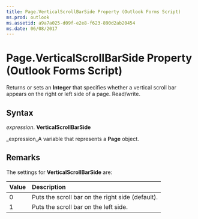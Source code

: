 ```yaml
---
title: Page.VerticalScrollBarSide Property (Outlook Forms Script)
ms.prod: outlook
ms.assetid: a9a7a025-d09f-e2e8-f623-890d2ab20454
ms.date: 06/08/2017
---
```



# Page.VerticalScrollBarSide Property (Outlook Forms Script)

Returns or sets an  **Integer** that specifies whether a vertical scroll bar appears on the right or left side of a page. Read/write.


## Syntax

 _expression_. **VerticalScrollBarSide**

 _expression_A variable that represents a  **Page** object.


## Remarks

The settings for  **VerticalScrollBarSide** are:



|**Value**|**Description**|
|:-----|:-----|
|0|Puts the scroll bar on the right side (default).|
|1|Puts the scroll bar on the left side.|

